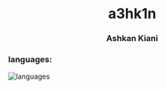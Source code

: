 <div align='center'>
  <h1>a3hk1n</h1>
  <h3>Ashkan Kiani</h3>
</div>
<h3>languages:</h3>
<img src='https://skillicons.dev/icons?i=html,css,tailwindcss,js,react' alt='languages'>
